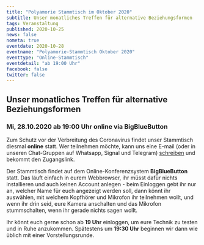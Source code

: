 ```yaml
---
title: "Polyamorie Stammtisch im Oktober 2020"
subtitle: Unser monatliches Treffen für alternative Beziehungsformen
tags: Veranstaltung
published: 2020-10-25
news: false
nometa: true
eventdate: 2020-10-28
eventname: "Polyamorie-Stammtisch Oktober 2020"
eventtype: "Online-Stammtisch"
eventdetail: "ab 19:00 Uhr"
facebook: false
twitter: false
---
```


## Unser monatliches Treffen für alternative Beziehungsformen

### Mi, 28.10.2020 ab 19:00 Uhr online via BigBlueButton

Zum Schutz vor der Verbreitung des Coronavirus findet unser Stammtisch diesmal **online** statt. Wer teilnehmen möchte, kann uns eine E-mail (oder in unseren Chat-Gruppen auf Whatsapp, Signal und Telegram) [schreiben](/kontakt/) und bekommt den Zugangslink.

Der Stammtisch findet auf dem Online-Konferenzsystem **BigBlueButton** statt. Das läuft einfach in eurem Webbrowser, ihr müsst dafür nichts installieren und auch keinen Account anlegen - beim Einloggen gebt ihr nur an, welcher Name für euch angezeigt werden soll, dann könnt ihr auswählen, mit welchem Kopfhörer und Mikrofon ihr teilnehmen wollt, und wenn ihr drin seid, eure Kamera anschalten und das Mikrofon stummschalten, wenn ihr gerade nichts sagen wollt.

Ihr könnt euch gerne schon ab **19 Uhr** einloggen, um eure Technik zu testen und in Ruhe anzukommen. Spätestens um **19:30 Uhr** beginnen wir dann wie üblich mit einer Vorstellungsrunde.
